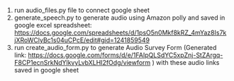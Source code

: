 1. run audio_files.py file to connect google sheet
2. generate_speech.py to generate audio using Amazon polly and saved in google excel spreadsheet: https://docs.google.com/spreadsheets/d/1psO5n0Mkf8kRZ_4mYaz8Is7kjXRoWClyBc1s04uCPcE/edit#gid=1241859549
3. run create_audio_form.py to generate Audio Survey Form (Generated link: https://docs.google.com/forms/d/e/1FAIpQLSdYC5xpZnj-StZArgq-F8CP1ecnSrkNdYlkvyLvbXLHI2fOdg/viewform
) with these audio links saved in google sheet
